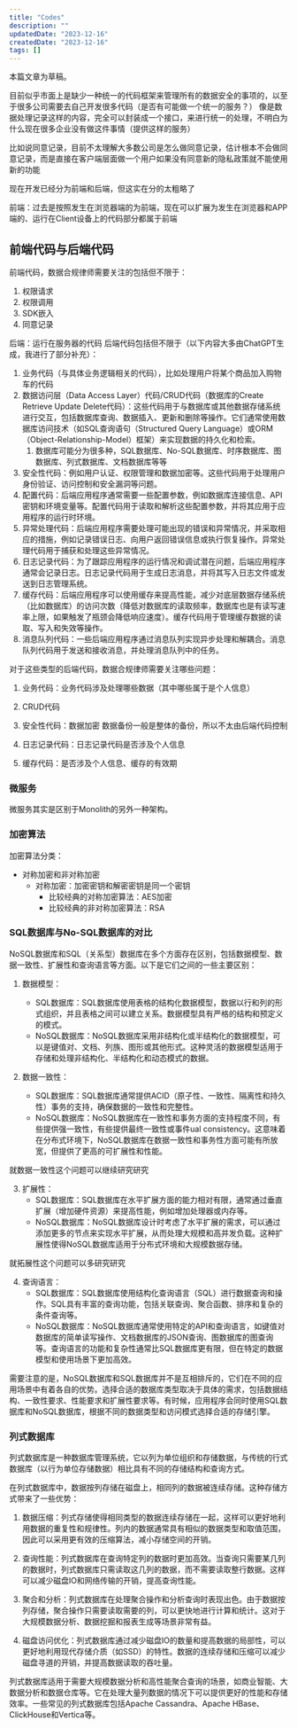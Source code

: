 ```yaml
---
title: "Codes"
description: ""
updatedDate: "2023-12-16"
createdDate: "2023-12-16"
tags: []
---
```


本篇文章为草稿。

目前似乎市面上是缺少一种统一的代码框架来管理所有的数据安全的事项的，以至于很多公司需要去自己开发很多代码（是否有可能做一个统一的服务？）
像是数据处理记录这样的内容，完全可以封装成一个接口，来进行统一的处理，不明白为什么现在很多企业没有做这件事情（提供这样的服务）

比如说同意记录，目前不太理解大多数公司是怎么做同意记录，估计根本不会做同意记录，而是直接在客户端层面做一个用户如果没有同意新的隐私政策就不能使用新的功能

现在开发已经分为前端和后端，但这实在分的太粗略了

前端：过去是按照发生在浏览器端的为前端，现在可以扩展为发生在浏览器和APP端的、运行在Client设备上的代码部分都属于前端

## 前端代码与后端代码

前端代码，数据合规律师需要关注的包括但不限于：

1. 权限请求
2. 权限调用
3. SDK嵌入
4. 同意记录

后端：运行在服务器的代码
后端代码包括但不限于（以下内容大多由ChatGPT生成，我进行了部分补充）：

1. 业务代码（与具体业务逻辑相关的代码），比如处理用户将某个商品加入购物车的代码
2. 数据访问层（Data Access Layer）代码/CRUD代码（数据库的Create Retrieve Update Delete代码）：这些代码用于与数据库或其他数据存储系统进行交互，包括数据库查询、数据插入、更新和删除等操作。它们通常使用数据库访问技术（如SQL查询语句（Structured Query Language）或ORM（Object-Relationship-Model）框架）来实现数据的持久化和检索。
    1. 数据库可能分为很多种，SQL数据库、No-SQL数据库、时序数据库、图数据库、列式数据库、文档数据库等等
3. 安全性代码：例如用户认证、权限管理和数据加密等。这些代码用于处理用户身份验证、访问控制和安全漏洞等问题。
4. 配置代码：后端应用程序通常需要一些配置参数，例如数据库连接信息、API密钥和环境变量等。配置代码用于读取和解析这些配置参数，并将其应用于应用程序的运行时环境。
5. 异常处理代码：后端应用程序需要处理可能出现的错误和异常情况，并采取相应的措施，例如记录错误日志、向用户返回错误信息或执行恢复操作。异常处理代码用于捕获和处理这些异常情况。
6. 日志记录代码：为了跟踪应用程序的运行情况和调试潜在问题，后端应用程序通常会记录日志。日志记录代码用于生成日志消息，并将其写入日志文件或发送到日志管理系统。
7. 缓存代码：后端应用程序可以使用缓存来提高性能，减少对底层数据存储系统（比如数据库）的访问次数（降低对数据库的读取频率，数据库也是有读写速率上限，如果触发了瓶颈会降低响应速度）。缓存代码用于管理缓存数据的读取、写入和失效等操作。
8. 消息队列代码：一些后端应用程序通过消息队列实现异步处理和解耦合。消息队列代码用于发送和接收消息，并处理消息队列中的任务。

对于这些类型的后端代码，数据合规律师需要关注哪些问题：

1. 业务代码：业务代码涉及处理哪些数据（其中哪些属于是个人信息）
2. CRUD代码
3. 安全性代码：数据加密
数据备份一般是整体的备份，所以不太由后端代码控制

4. 日志记录代码：日志记录代码是否涉及个人信息
5. 缓存代码：是否涉及个人信息、缓存的有效期

### 微服务

微服务其实是区别于Monolith的另外一种架构。

### 加密算法

加密算法分类：

- 对称加密和非对称加密
    - 对称加密：加密密钥和解密密钥是同一个密钥
        - 比较经典的对称加密算法：AES加密
        - 比较经典的非对称加密算法：RSA


### SQL数据库与No-SQL数据库的对比

NoSQL数据库和SQL（关系型）数据库在多个方面存在区别，包括数据模型、数据一致性、扩展性和查询语言等方面。以下是它们之间的一些主要区别：

1. 数据模型：
   - SQL数据库：SQL数据库使用表格的结构化数据模型，数据以行和列的形式组织，并且表格之间可以建立关系。数据模型具有严格的结构和预定义的模式。
   - NoSQL数据库：NoSQL数据库采用非结构化或半结构化的数据模型，可以是键值对、文档、列族、图形或其他形式。这种灵活的数据模型适用于存储和处理非结构化、半结构化和动态模式的数据。

2. 数据一致性：
   - SQL数据库：SQL数据库通常提供ACID（原子性、一致性、隔离性和持久性）事务的支持，确保数据的一致性和完整性。
   - NoSQL数据库：NoSQL数据库在一致性和事务方面的支持程度不同，有些提供强一致性，有些提供最终一致性或事件ual consistency。这意味着在分布式环境下，NoSQL数据库在数据一致性和事务性方面可能有所放宽，但提供了更高的可扩展性和性能。

就数据一致性这个问题可以继续研究研究

3. 扩展性：
   - SQL数据库：SQL数据库在水平扩展方面的能力相对有限，通常通过垂直扩展（增加硬件资源）来提高性能，例如增加处理器或内存等。
   - NoSQL数据库：NoSQL数据库设计时考虑了水平扩展的需求，可以通过添加更多的节点来实现水平扩展，从而处理大规模和高并发负载。这种扩展性使得NoSQL数据库适用于分布式环境和大规模数据存储。

就拓展性这个问题可以多研究研究

4. 查询语言：
   - SQL数据库：SQL数据库使用结构化查询语言（SQL）进行数据查询和操作。SQL具有丰富的查询功能，包括关联查询、聚合函数、排序和复杂的条件查询等。
   - NoSQL数据库：NoSQL数据库通常使用特定的API和查询语言，如键值对数据库的简单读写操作、文档数据库的JSON查询、图数据库的图查询等。查询语言的功能和复杂性通常比SQL数据库更有限，但在特定的数据模型和使用场景下更加高效。

需要注意的是，NoSQL数据库和SQL数据库并不是互相排斥的，它们在不同的应用场景中有着各自的优势。选择合适的数据库类型取决于具体的需求，包括数据结构、一致性要求、性能要求和扩展性要求等。有时候，应用程序会同时使用SQL数据库和NoSQL数据库，根据不同的数据类型和访问模式选择合适的存储引擎。

### 列式数据库

列式数据库是一种数据库管理系统，它以列为单位组织和存储数据，与传统的行式数据库（以行为单位存储数据）相比具有不同的存储结构和查询方式。

在列式数据库中，数据按列存储在磁盘上，相同列的数据被连续存储。这种存储方式带来了一些优势：

1. 数据压缩：列式存储使得相同类型的数据连续存储在一起，这样可以更好地利用数据的重复性和规律性。列内的数据通常具有相似的数据类型和取值范围，因此可以采用更有效的压缩算法，减小存储空间的开销。

2. 查询性能：列式数据库在查询特定列的数据时更加高效。当查询只需要某几列的数据时，列式数据库只需读取这几列的数据，而不需要读取整行数据。这样可以减少磁盘IO和网络传输的开销，提高查询性能。

3. 聚合和分析：列式数据库在处理聚合操作和分析查询时表现出色。由于数据按列存储，聚合操作只需要读取需要的列，可以更快地进行计算和统计。这对于大规模数据分析、数据挖掘和报表生成等场景非常有益。

4. 磁盘访问优化：列式数据库通过减少磁盘IO的数量和提高数据的局部性，可以更好地利用现代存储介质（如SSD）的特性。数据的连续存储和压缩可以减少磁盘寻道的开销，并提高数据读取的吞吐量。

列式数据库适用于需要大规模数据分析和高性能聚合查询的场景，如商业智能、大数据分析和数据仓库等。它在处理大量列数据的情况下可以提供更好的性能和存储效率。一些常见的列式数据库包括Apache Cassandra、Apache HBase、ClickHouse和Vertica等。

